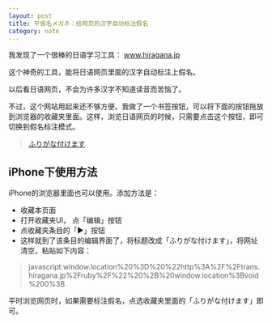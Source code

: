 ```yaml
---
layout: post
title: 平仮名メガネ：给网页的汉字自动标注假名
category: note
---
```


我发现了一个很棒的日语学习工具： <a href="http://www.hiragana.jp">www.hiragana.jp</a>

这个神奇的工具，能将日语网页里面的汉字自动标注上假名。

以后看日语网页，不会为许多汉字不知道读音而苦恼了。

不过，这个网站用起来还不够方便。我做了一个书签按钮，可以将下面的按钮拖放到浏览器的收藏夹里面。这样，浏览日语网页的时候，只需要点击这个按钮，即可切换到假名标注模式。

<blockquote>
  <a href="javascript:window.location%20%3D%20%22http%3A%2F%2Ftrans.hiragana.jp%2Fruby%2F%22%20%2B%20window.location%3Bvoid%200%3B"
  >ふりがな付けます</a>
</blockquote>

## iPhone下使用方法

iPhone的浏览器里面也可以使用。添加方法是：
 * 收藏本页面
 * 打开收藏夹UI， 点「编辑」按钮
 * 点收藏夹条目的「▶」按钮
 * 这样就到了该条目的编辑界面了，将标题改成「ふりがな付けます」，将网址清空，粘贴如下内容：
<blockquote>
javascript:window.location%20%3D%20%22http%3A%2F%2Ftrans.hiragana.jp%2Fruby%2F%22%20%2B%20window.location%3Bvoid%200%3B
</blockquote>

平时浏览网页时，如果需要标注假名，点选收藏夹里面的「ふりがな付けます」即可。


